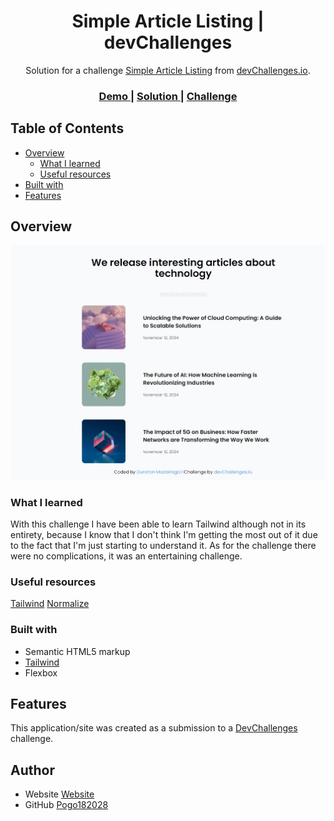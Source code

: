 <!-- Please update value in the {}  -->

<h1 align="center">Simple Article Listing | devChallenges</h1>

<div align="center">
   Solution for a challenge <a href="https://devchallenges.io/challenge/simple-article-listing" target="_blank">Simple Article Listing</a> from <a href="http://devchallenges.io" target="_blank">devChallenges.io</a>.
</div>

<div align="center">
  <h3>
    <a href="https://devchallenge-simple-article-listing.netlify.app">
      Demo
    </a>
    <span> | </span>
    <a href="{https://your-url-to-the-solution}">
      Solution
    </a>
    <span> | </span>
    <a href="https://devchallenges.io/challenge/simple-article-listing">
      Challenge
    </a>
  </h3>
</div>

<!-- TABLE OF CONTENTS -->

## Table of Contents

- [Overview](#overview)
  - [What I learned](#what-i-learned)
  - [Useful resources](#useful-resources)
- [Built with](#built-with)
- [Features](#features)

<!-- OVERVIEW -->

## Overview

![Overview](resources/Overview.jpeg)

### What I learned

With this challenge I have been able to learn Tailwind although not in its entirety, because I know that I don't think I'm getting the most out of it due to the fact that I'm just starting to understand it.
As for the challenge there were no complications, it was an entertaining challenge.

### Useful resources

[Tailwind](https://tailwindcss.com/)
[Normalize](https://necolas.github.io/normalize.css/)

### Built with

- Semantic HTML5 markup
- [Tailwind](https://tailwindcss.com/)
- Flexbox

## Features

<!-- List the features of your application or follow the template. Don't share the figma file here :) -->

This application/site was created as a submission to a [DevChallenges](https://devchallenges.io/challenges-dashboard) challenge.

## Author

- Website [Website](https://devchallenge-simple-article-listing.netlify.app)
- GitHub [Pogo182028](https://github.com/Pogo182028)
